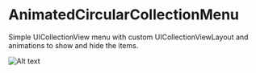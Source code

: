 AnimatedCircularCollectionMenu
==============================

Simple UICollectionView menu with custom UICollectionViewLayout and animations to show and hide the items. 

![Alt text](http://cdn.makeagif.com/media/3-29-2014/jLH86b.gif)

